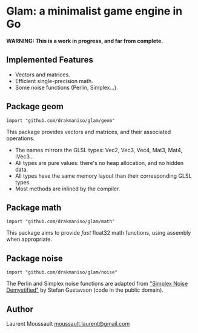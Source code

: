Glam: a minimalist game engine in Go
====================================


**WARNING: This is a work in progress, and far from complete.**


Implemented Features
--------------------

- Vectors and matrices.
- Efficient single-precision math.
- Some noise functions (Perlin, Simplex...).


Package geom
------------

    import "github.com/drakmaniso/glam/geom"

This package provides vectors and matrices, and their associated operations.

- The names mirrors the GLSL types: Vec2, Vec3, Vec4, Mat3, Mat4, IVec3...
- All types are pure values: there's no heap allocation, and no hidden data.
- All types have the same memory layout than their corresponding GLSL types.
- Most methods are inlined by the compiler.


Package math
------------

    import "github.com/drakmaniso/glam/math"

This package aims to provide *fast* float32 math functions, using assembly
when appropriate.


Package noise
-------------

    import "github.com/drakmaniso/glam/noise"

The Perlin and Simplex noise functions are adapted from
["Simplex Noise Demystified"](http://www.itn.liu.se/~stegu/simplexnoise/simplexnoise.pdf)
by Stefan Gustavson (code in the public domain).


Author
------

Laurent Moussault <moussault.laurent@gmail.com>
